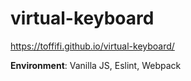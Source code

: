# virtual-keyboard
https://toffifi.github.io/virtual-keyboard/  

**Environment**: Vanilla JS, Eslint, Webpack  
